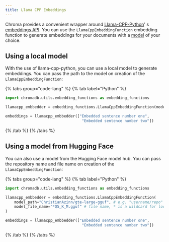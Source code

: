 ```yaml
---
title: Llama CPP Embeddings
---
```


Chroma provides a convenient wrapper around [Llama-CPP-Python](https://github.com/abetlen/llama-cpp-python)'
s [embeddings API](https://llama-cpp-python.readthedocs.io/en/latest/#embeddings). You can use
the `LlamaCppEmbeddingFunction` embedding function to generate embeddings for your documents with
a [model](https://github.com/abetlen/llama-cpp-python?tab=readme-ov-file#pulling-models-from-hugging-face-hub) of your choice.

## Using a local model

With the use of llama-cpp-python, you can use a local model to generate embeddings. You can pass the path to the model on creation of the `LlamaCppEmbeddingFunction`:

{% tabs group="code-lang"  %}
{% tab label="Python" %}

```python
import chromadb.utils.embedding_functions as embedding_functions

llamacpp_embbedder = embedding_functions.LlamaCppEmbeddingFunction(model_path="path/to/model")

embeddings = llamacpp_embbedder(["Embedded sentence number one",
                                  "Embedded sentence number two"])
```

{% /tab %}
{% /tabs %}

## Using a model from Hugging Face

You can also use a model from the Hugging Face model hub. You can pass the repository name and file name on creation of the `LlamaCppEmbeddingFunction`:

{% tabs group="code-lang"  %}
{% tab label="Python" %}

```python
import chromadb.utils.embedding_functions as embedding_functions

llamacpp_embbedder = embedding_functions.LlamaCppEmbeddingFunction(
    model_path="ChristianAzinn/gte-large-gguf", # e.g. "username/repo"
    model_file_name="*Q5_K_M.gguf" # file name, * is a wildcard for looking up the file
)

embeddings = llamacpp_embbedder(["Embedded sentence number one",
                                  "Embedded sentence number two"])
```

{% /tab %}
{% /tabs %}
